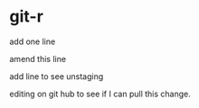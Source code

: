 # git-r
add one line

amend this line

add line to see unstaging



editing on git hub to see if I can pull this change.
